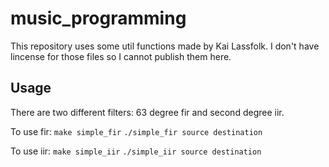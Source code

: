 # music_programming

This repository uses some util functions made by Kai Lassfolk. I don't have lincense for those files so I cannot publish them here.

## Usage
There are two different filters: 63 degree fir and second degree iir.

To use fir:
`make simple_fir`
`./simple_fir source destination`

To use iir:
`make simple_iir`
`./simple_iir source destination`
